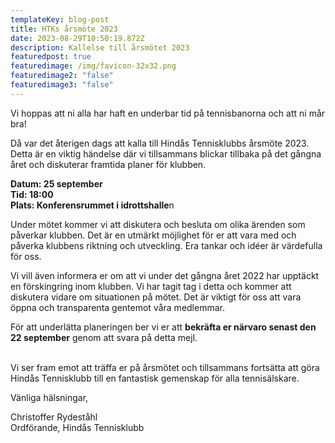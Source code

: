 ```yaml
---
templateKey: blog-post
title: HTKs årsmöte 2023
date: 2023-08-29T10:50:19.872Z
description: Kallelse till årsmötet 2023
featuredpost: true
featuredimage: /img/favicon-32x32.png
featuredimage2: "false"
featuredimage3: "false"
---
```

Vi hoppas att ni alla har haft en underbar tid på tennisbanorna och att ni mår bra!

Då var det återigen dags att kalla till Hindås Tennisklubbs årsmöte 2023. Detta är en viktig händelse där vi tillsammans blickar tillbaka på det gångna året och diskuterar framtida planer för klubben.

**Datum: 25 september\
Tid: 18:00\
Plats: Konferensrummet i idrottshalle**n



Under mötet kommer vi att diskutera och besluta om olika ärenden som påverkar klubben. Det är en utmärkt möjlighet för er att vara med och påverka klubbens riktning och utveckling. Era tankar och idéer är värdefulla för oss.

Vi vill även informera er om att vi under det gångna året 2022 har upptäckt en förskingring inom klubben. Vi har tagit tag i detta och kommer att diskutera vidare om situationen på mötet. Det är viktigt för oss att vara öppna och transparenta gentemot våra medlemmar.

För att underlätta planeringen ber vi er att **bekräfta er närvaro senast den 22 september** genom att svara på detta mejl.

\
Vi ser fram emot att träffa er på årsmötet och tillsammans fortsätta att göra Hindås Tennisklubb till en fantastisk gemenskap för alla tennisälskare.

Vänliga hälsningar,

Christoffer Rydeståhl\
Ordförande, Hindås Tennisklubb